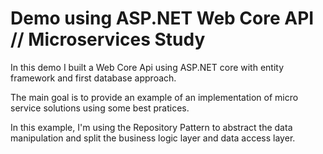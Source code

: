 # Demo using ASP.NET Web Core API // Microservices Study

In this demo I built a Web Core Api using ASP.NET core with entity framework and first database approach. 

The main goal is to provide an example of an implementation of micro service solutions using some best pratices.

In this example, I'm using the Repository Pattern to abstract the data manipulation and split the business logic layer and data access layer.
